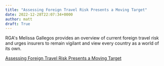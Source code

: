 ```yaml
---
title: "Assessing Foreign Travel Risk Presents a Moving Target"
date: 2022-12-28T22:07:34+0000
author: matt
draft: True
---
```

RGA's Melissa Gallegos provides an overview of current foreign travel risk and urges insurers to remain vigilant and view every country as a world of its own.

[ Assessing Foreign Travel Risk Presents a Moving Target ]( https://www.rgare.com/knowledge-center/media/articles/assessing-foreign-travel-risk-presents-a-moving-target )
